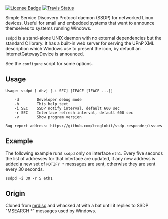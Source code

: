[![License Badge][]][License] [![Travis Status][]][Travis]

Simple Service Discovery Protocol daemon (SSDP) for networked Linux
devices.  Useful for small and embedded systems that want to announce
themselves to systems running Windows.

`ssdpd` is a stand-alone UNIX daemon with no external dependencies but
the standard C library.  It has a built-in web server for serving the
UPnP XML description which Windows use to present the icon, by default
an InternetGatewayDevice is announced.

See the `configure` script for some options.


Usage
-----

```
Usage: ssdpd [-dhv] [-i SEC] [IFACE [IFACE ...]]

    -d        Developer debug mode
    -h        This help text
    -i SEC    SSDP notify interval, default 600 sec
    -r SEC    Interface refresh interval, default 600 sec
    -v        Show program version

Bug report address: https://github.com/troglobit/ssdp-responder/issues
```


Example
-------

The following example runs `ssdpd` only on interface `eth1`.  Every five
seconds the list of addresses for that interface are updated, if any new
address is added a new set of `NOTIFY *` messages are sent, otherwise
they are sent every 30 seconds.

```
ssdpd -i 30 -r 5 eth1
```


Origin
------

Cloned from [mrdisc](https://github.com/troglobit/mrdisc) and whacked at
with a bat until it replies to SSDP "MSEARCH *" messages used by Windows.

[License]:       https://en.wikipedia.org/wiki/ISC_license
[License Badge]: https://img.shields.io/badge/License-ISC-blue.svg
[Travis]:        https://travis-ci.org/troglobit/ssdp-responder
[Travis Status]: https://travis-ci.org/troglobit/ssdp-responder.png?branch=master

